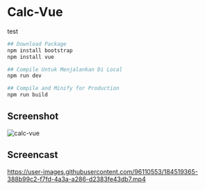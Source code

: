 # Calc-Vue

test

```sh
## Download Package
npm install bootstrap
npm install vue

## Compile Untuk Menjalankan Di Local
npm run dev

## Compile and Minify for Production
npm run build
```


## Screenshot
![calc-vue](https://user-images.githubusercontent.com/96110553/184517022-aff23099-c94d-41b7-9140-1c425372b717.jpg)

## Screencast
https://user-images.githubusercontent.com/96110553/184519365-388b99c2-f7fd-4a3a-a286-d2383fe43db7.mp4

